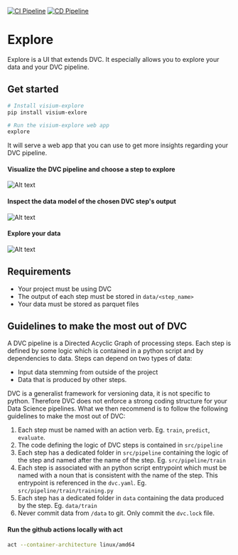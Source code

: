 [![CI Pipeline](https://github.com/VisiumCH/explore/actions/workflows/ci.yaml/badge.svg)](https://github.com/VisiumCH/explore/actions/workflows/ci.yaml)
[![CD Pipeline](https://github.com/VisiumCH/explore/actions/workflows/cd.yaml/badge.svg)](https://github.com/VisiumCH/explore/actions/workflows/cd.yaml)



# Explore

Explore is a UI that extends DVC. It especially allows you to explore your data and your DVC pipeline.

## Get started

```bash
# Install visium-explore
pip install visium-exlore

# Run the visium-explore web app
explore
```

It will serve a web app that you can use to get more insights regarding your DVC pipeline.

#### Visualize the DVC pipeline and choose a step to explore

![Alt text](images/explore.png)


#### Inspect the data model of the chosen DVC step's output

![Alt text](images/data_model.png)

#### Explore your data

![Alt text](images/data_exploration.png)

## Requirements

- Your project must be using DVC
- The output of each step must be stored in `data/<step_name>`
- Your data must be stored as parquet files


## Guidelines to make the most out of DVC

A DVC pipeline is a Directed Acyclic Graph of processing steps. Each step is defined by some logic which is contained in a python script and by dependencies to data. Steps can depend on two types of data:
- Input data stemming from outside of the project
- Data that is produced by other steps. 

DVC is a generalist framework for versioning data, it is not specific to python. Therefore DVC does not enforce a strong coding structure for your Data Science pipelines. What we then recommend is to follow the following guidelines to make the most out of DVC:


1. Each step must be named with an action verb. Eg. `train`, `predict`, `evaluate`.
2. The code defining the logic of DVC steps is contained in `src/pipeline`
3. Each step has a dedicated folder in `src/pipeline` containing the logic of the step and named after the name of the step. Eg. `src/pipeline/train`
4. Each step is associated with an python script entrypoint which must be named with a noun that is consistent with the name of the step. This entrypoint is referenced in the `dvc.yaml`. Eg. `src/pipeline/train/training.py`
5. Each step has a dedicated folder in `data` containing the data produced by the step. Eg. `data/train`
6. Never commit data from `/data` to git. Only commit the `dvc.lock` file.

#### Run the github actions locally with act

```bash
act --container-architecture linux/amd64
```